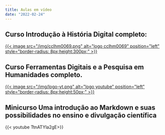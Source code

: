 ```yaml
---
title: Aulas em vídeo
date: "2022-02-24"
---
```


## Curso Introdução à História Digital completo:

[{{< image src="/img/cclhm0069.png" alt="logo cclhm0069" position="left" style="border-radius: 8px;height:300px;" >}}](https://youtube.com/playlist?list=PLX52KPH23_mEnLRUFp_LX-avLJMr7bwHh)

## Curso Ferramentas Digitais e a Pesquisa em Humanidades completo.

[{{< image src="/img/logo-yt.png" alt="logo youtube" position="left" style="border-radius: 8px;height:50px;" >}}](https://youtube.com/playlist?list=PLX52KPH23_mFJA6Gq4_kQBG7XjVm7Nhr8)

## Minicurso Uma introdução ao Markdown e suas possibilidades no ensino e divulgação científica

{{< youtube  TtnATYla2gE>}}
